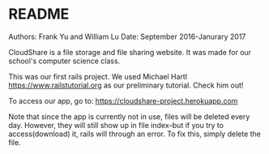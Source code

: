 # README
Authors: Frank Yu and William Lu
Date: September 2016-Janurary 2017

CloudShare is a file storage and file sharing website. It was made for our school's computer science class.

This was our first rails project. We used Michael Hartl https://www.railstutorial.org as our preliminary tutorial. Check 
him out!

To access our app, go to: https://cloudshare-project.herokuapp.com

Note that since the app is currently not in use, files will be deleted every day. However, they will still show up in file index–but if you try to access(download) it, rails will through an error. To fix this, simply delete the file.
